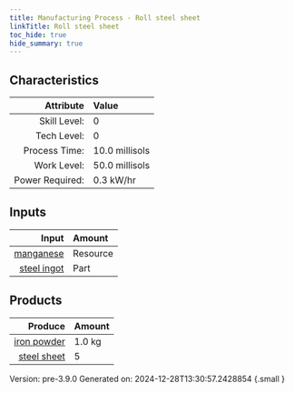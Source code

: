 ```yaml
---
title: Manufacturing Process - Roll steel sheet
linkTitle: Roll steel sheet
toc_hide: true
hide_summary: true
---
```



## Characteristics

| Attribute      | Value |
|--------:|:------|
|Skill Level:|0|
|Tech Level:|0|
|Process Time:|10.0 millisols|
|Work Level:|50.0 millisols|
|Power Required:|0.3 kW/hr|

## Inputs

| Input      | Amount |
|--------:|:------|
|[manganese](/docs/definitions/resource/manganese)|Resource|0.1 kg|
|[steel ingot](/docs/definitions/part/steel-ingot)|Part|8|

## Products


| Produce      | Amount |
|--------:|:------|
|[iron powder](/docs/definitions/resource/iron-powder)|1.0 kg|
|[steel sheet](/docs/definitions/part/steel-sheet)|5|


Version: pre-3.9.0 Generated on: 2024-12-28T13:30:57.2428854
{.small }

